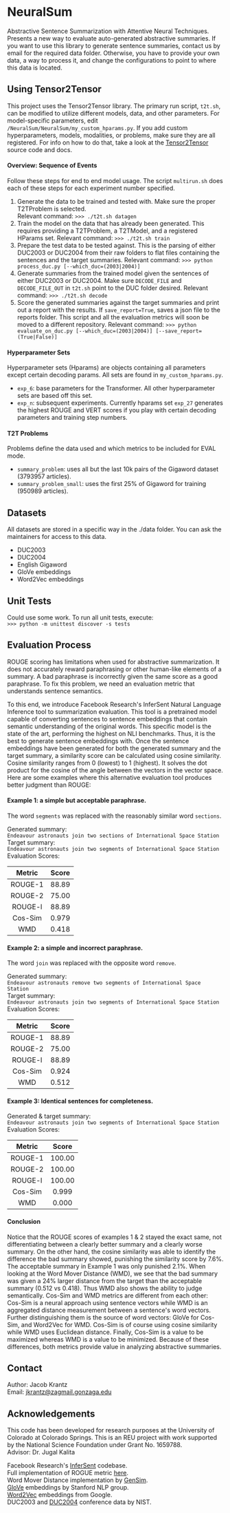 # NeuralSum
Abstractive Sentence Summarization with Attentive Neural Techniques. Presents a new way to evaluate auto-generated abstractive summaries. If you want to use this library to generate sentence summaries, contact us by email for the required data folder. Otherwise, you have to provide your own data, a way to process it, and change the configurations to point to where this data is located.  

## Using Tensor2Tensor  
This project uses the Tensor2Tensor library. The primary run script, `t2t.sh`, can be modified to utilize different models, data, and other parameters. For model-specific parameters, edit `/NeuralSum/NeuralSum/my_custom_hparams.py`. If you add custom hyperparameters, models, modalities, or problems, make sure they are all registered. For info on how to do that, take a look at the  [Tensor2Tensor](https://github.com/tensorflow/tensor2tensor) source code and docs.

#### Overview: Sequence of Events  
Follow these steps for end to end model usage. The script `multirun.sh` does each of these steps for each experiment number specified.  
1. Generate the data to be trained and tested with. Make sure the proper T2TProblem is selected.  
Relevant command: `>>> ./t2t.sh datagen`
2. Train the model on the data that has already been generated. This requires providing a T2TProblem, a T2TModel, and a registered HParams set.
Relevant command: `>>> ./t2t.sh train`
3. Prepare the test data to be tested against. This is the parsing of either DUC2003 or DUC2004 from their raw folders to flat files containing the sentences and the target summaries.
Relevant command: `>>> python process_duc.py [--which_duc=(2003|2004)]`
4. Generate summaries from the trained model given the sentences of either DUC2003 or DUC2004. Make sure `DECODE_FILE` and `DECODE_FILE_OUT` in `t2t.sh` point to the DUC folder desired.
Relevant command: `>>> ./t2t.sh decode`
5. Score the generated summaries against the target summaries and print out a report with the results. If `save_report=True`, saves a json file to the reports folder. This script and all the evaluation metrics will soon be moved to a different repository.
Relevant command: `>>> python evaluate_on_duc.py [--which_duc=(2003|2004)] [--save_report=(True|False)]`

#### Hyperparameter Sets  
Hyperparameter sets (Hparams) are objects containing all parameters except certain decoding params. All sets are found in `my_custom_hparams.py`.  
- `exp_6`: base parameters for the Transformer. All other hyperparameter sets are based off this set.  
- `exp_n`: subsequent experiments. Currently hparams set `exp_27` generates the highest ROUGE and VERT scores if you play with certain decoding parameters and training step numbers.  

#### T2T Problems  
Problems define the data used and which metrics to be included for EVAL mode.  
- `summary_problem`: uses all but the last 10k pairs of the Gigaword dataset (3793957 articles).
- `summary_problem_small`: uses the first 25% of Gigaword for training (950989 articles).  

## Datasets  
All datasets are stored in a specific way in the ./data folder. You can ask the maintainers for access to this data.  
- DUC2003  
- DUC2004  
- English Gigaword  
- GloVe embeddings  
- Word2Vec embeddings  

## Unit Tests  
Could use some work. To run all unit tests, execute:  
`>>> python -m unittest discover -s tests`  

##  Evaluation Process  
ROUGE scoring has limitations when used for abstractive summarization. It does not accurately reward paraphrasing or other human-like elements of a summary. A bad paraphrase is incorrectly given the same score as a good paraphrase. To fix this problem, we need an evaluation metric that understands sentence semantics.  

To this end, we introduce Facebook Research's InferSent Natural Language Inference tool to summarization evaluation. This tool is a pretrained model capable of converting sentences to sentence embeddings that contain semantic understanding of the original words. This specific model is the state of the art, performing the highest on NLI benchmarks. Thus, it is the best to generate sentence embeddings with. Once the sentence embeddings have been generated for both the generated summary and the target summary, a similarity score can be calculated using cosine similarity. Cosine similarity ranges from 0 (lowest) to 1 (highest). It solves the dot product for the cosine of the angle between the vectors in the vector space. Here are some examples where this alternative evaluation tool produces better judgment than ROUGE:  

#### Example 1: a simple but acceptable paraphrase.  
The word `segments` was replaced with the reasonably similar word `sections`.

Generated summary:  
`Endeavour astronauts join two sections of International Space Station`  
Target summary:  
`Endeavour astronauts join two segments of International Space Station`  
Evaluation Scores:  

| Metric  | Score |  
| :----:  | :---: |  
| ROUGE-1 | 88.89 |  
| ROUGE-2 | 75.00 |  
| ROUGE-l | 88.89 |  
| Cos-Sim | 0.979 |  
|   WMD   | 0.418 |  

#### Example 2: a simple and incorrect paraphrase.  
The word `join` was replaced with the opposite word `remove`.

Generated summary:  
`Endeavour astronauts remove two segments of International Space Station`  
Target summary:  
`Endeavour astronauts join two segments of International Space Station`  
Evaluation Scores:  

| Metric  | Score |  
| :----:  | :---: |  
| ROUGE-1 | 88.89 |  
| ROUGE-2 | 75.00 |  
| ROUGE-l | 88.89 |  
| Cos-Sim | 0.924 |  
|   WMD   | 0.512 |  

#### Example 3: Identical sentences for completeness.  
Generated & target summary:  
`Endeavour astronauts join two segments of International Space Station`  
Evaluation Scores:  

| Metric  | Score  |  
| :----:  | :---:  |  
| ROUGE-1 | 100.00 |  
| ROUGE-2 | 100.00 |  
| ROUGE-l | 100.00 |  
| Cos-Sim |  0.999 |  
|   WMD   |  0.000 |  

#### Conclusion  
Notice that the ROUGE scores of examples 1 & 2 stayed the exact same, not differentiating between a clearly better summary and a clearly worse summary. On the other hand, the cosine similarity was able to identify the difference the bad summary showed, punishing the similarity score by 7.6%. The acceptable summary in Example 1 was only punished 2.1%. When looking at the Word Mover Distance (WMD), we see that the bad summary was given a 24% larger distance from the target than the acceptable summary (0.512 vs 0.418). Thus WMD also shows the ability to judge semantically. Cos-Sim and WMD metrics are different from each other: Cos-Sim is a neural approach using sentence vectors while WMD is an aggregated distance measurement between a sentence's word vectors. Further distinguishing them is the source of word vectors: GloVe for Cos-Sim, and Word2Vec for WMD. Cos-Sim is of course using cosine similarity while WMD uses Euclidean distance. Finally, Cos-Sim is a value to be maximized whereas WMD is a value to be minimized. Because of these differences, both metrics provide value in analyzing abstractive summaries.  

## Contact  
Author: Jacob Krantz  
Email: jkrantz@zagmail.gonzaga.edu  

## Acknowledgements  

This code has been developed for research purposes at the University of Colorado at Colorado Springs. This is an REU project with work supported by the National Science Foundation under Grant No. 1659788.  
Advisor: Dr. Jugal Kalita   

Facebook Research's [InferSent](https://github.com/facebookresearch/InferSent) codebase.  
Full implementation of ROGUE metric [here](https://github.com/pltrdy/rouge).  
Word Mover Distance implementation by [GenSim](https://radimrehurek.com/gensim/models/keyedvectors.html).  
[GloVe](https://nlp.stanford.edu/projects/glove/) embeddings by Stanford NLP group.  
[Word2Vec](https://code.google.com/archive/p/word2vec/) embeddings from Google.  
DUC2003 and [DUC2004](https://duc.nist.gov/duc2004/) conference data by NIST.  
